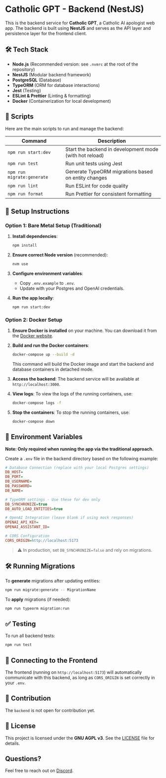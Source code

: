 # Catholic GPT - Backend (NestJS)

This is the backend service for **Catholic GPT**, a Catholic AI apologist web app. The backend is built using **NestJS** and serves as the API layer and persistence layer for the frontend client.

## 🛠️ Tech Stack

- **Node.js** (Recommended version: see `.nvmrc` at the root of the repository)
- **NestJS** (Modular backend framework)
- **PostgreSQL** (Database)
- **TypeORM** (ORM for database interactions)
- **Jest** (Testing)
- **ESLint & Prettier** (Linting & formatting)
- **Docker** (Containerization for local development)

## 🚀 Scripts

Here are the main scripts to run and manage the backend:

| Command              | Description |
|---------------------|-------------|
| `npm run start:dev`  | Start the backend in development mode (with hot reload) |
| `npm run test`       | Run unit tests using Jest |
| `npm run migrate:generate` | Generate TypeORM migrations based on entity changes |
| `npm run lint`       | Run ESLint for code quality |
| `npm run format`     | Run Prettier for consistent formatting |

## 🧰 Setup Instructions

### Option 1: Bare Metal Setup (Traditional)

1. **Install dependencies**:
    ```bash
    npm install
    ```

2. **Ensure correct Node version** (recommended):
    ```bash
    nvm use
    ```

3. **Configure environment variables**:
    - Copy `.env.example` to `.env`.
    - Update with your Postgres and OpenAI credentials.

4. **Run the app locally**:
    ```bash
    npm run start:dev
    ```

### Option 2: Docker Setup

1. **Ensure Docker is installed** on your machine. You can download it from the [Docker website](https://www.docker.com/products/docker-desktop).

2. **Build and run the Docker containers**:
    ```bash
    docker-compose up --build -d
    ```

   This command will build the Docker image and start the backend and database containers in detached mode.

3. **Access the backend**: The backend service will be available at `http://localhost:3000`.

4. **View logs**: To view the logs of the running containers, use:
    ```bash
    docker-compose logs -f
    ```

5. **Stop the containers**: To stop the running containers, use:
    ```bash
    docker-compose down
    ```

## 📂 Environment Variables

__Note: Only required when running the app via the traditional approach.__

Create a `.env` file in the backend directory based on the following example:

```ini
# Database Connection (replace with your local Postgres settings)
DB_HOST=
DB_PORT=
DB_USERNAME=
DB_PASSWORD=
DB_NAME=

# TypeORM settings - Use these for dev only
DB_SYNCHRONIZE=true
DB_AUTO_LOAD_ENTITIES=true

# OpenAI Integration (leave blank if using mock responses)
OPENAI_API_KEY=
OPENAI_ASSISTANT_ID=

# CORS Configuration
CORS_ORIGIN=http://localhost:5173
```

> ⚠️ In production, set `DB_SYNCHRONIZE=false` and rely on migrations.

## 🛠️ Running Migrations

To **generate** migrations after updating entities:
```bash
npm run migrate:generate -- MigrationName
```

To **apply** migrations (if needed):
```bash
npm run typeorm migration:run
```

## ✅ Testing

To run all backend tests:
```bash
npm run test
```

## 🔗 Connecting to the Frontend

The frontend (running on `http://localhost:5173`) will automatically communicate with this backend, as long as `CORS_ORIGIN` is set correctly in your `.env`.

## 📝 Contribution

The `backend` is not open for contribution yet.

## 📄 License

This project is licensed under the **GNU AGPL v3**. See the [LICENSE](../LICENSE) file for details.

## Questions?

Feel free to reach out on [Discord](https://discord.gg/bAmCr5gu).